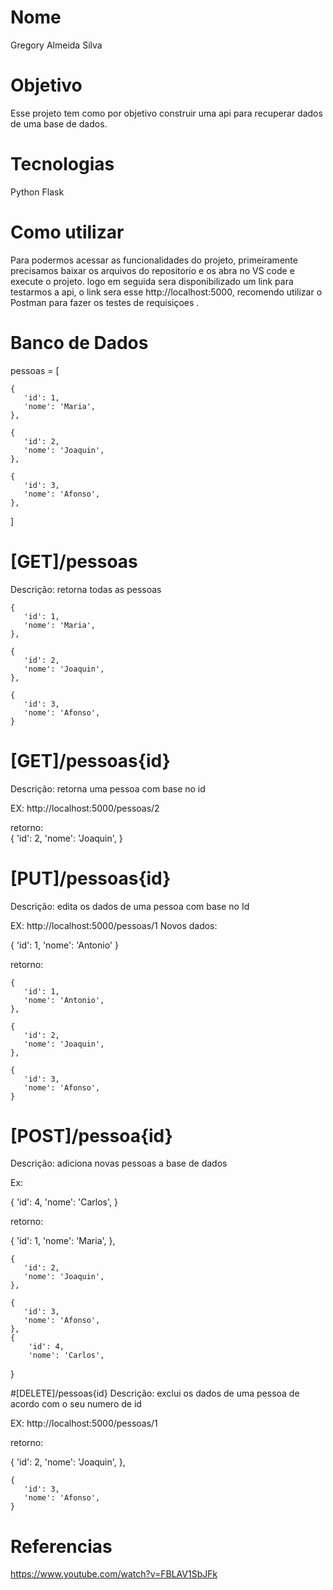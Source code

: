 # Nome
Gregory Almeida Silva

# Objetivo
Esse projeto tem como por objetivo construir uma api para recuperar dados de uma base de dados.

# Tecnologias 
Python
Flask

# Como utilizar
Para podermos acessar as funcionalidades do projeto,
primeiramente precisamos baixar os arquivos do repositorio e os abra no VS code e execute o projeto.
logo em seguida sera disponibilizado um link para testarmos a api, o link sera esse http://localhost:5000, recomendo utilizar o Postman para fazer os testes
de requisiçoes .

# Banco de Dados

pessoas = [

    {
       'id': 1,
       'nome': 'Maria', 
    },
    
    {
       'id': 2,
       'nome': 'Joaquin', 
    },
    
    {
       'id': 3,
       'nome': 'Afonso', 
    },

]


# [GET]/pessoas
Descrição: retorna todas as pessoas


    {
       'id': 1,
       'nome': 'Maria', 
    },
    
    {
       'id': 2,
       'nome': 'Joaquin', 
    },
    
    {
       'id': 3,
       'nome': 'Afonso', 
    }

  # [GET]/pessoas{id}
  Descrição: retorna uma pessoa com base no id

  EX: http://localhost:5000/pessoas/2
  
  retorno:  
    {
         'id': 2,
         'nome': 'Joaquin', 
    }

  # [PUT]/pessoas{id}
  Descrição: edita os dados de uma pessoa com base no Id

  EX: http://localhost:5000/pessoas/1
  Novos dados:
  
   {
       'id': 1,
       'nome': 'Antonio'
   }

  retorno: 
   
    {
       'id': 1,
       'nome': 'Antonio', 
    },
    
    {
       'id': 2,
       'nome': 'Joaquin', 
    },
    
    {
       'id': 3,
       'nome': 'Afonso', 
    }

# [POST]/pessoa{id}
Descrição: adiciona novas pessoas a base de dados

Ex: 

{
   'id': 4,
   'nome': 'Carlos',
}

retorno:
  
  {
       'id': 1,
       'nome': 'Maria', 
    },
    
    {
       'id': 2,
       'nome': 'Joaquin', 
    },
    
    {
       'id': 3,
       'nome': 'Afonso', 
    },
    {
        'id': 4,
        'nome': 'Carlos',
   }

  #[DELETE]/pessoas{id}
  Descrição: exclui os dados de uma pessoa de acordo com o seu numero de id

  EX: http://localhost:5000/pessoas/1

  retorno: 
  
  {
       'id': 2,
       'nome': 'Joaquin', 
    },
    
    {
       'id': 3,
       'nome': 'Afonso', 
    }



  # Referencias
  https://www.youtube.com/watch?v=FBLAV1SbJFk
